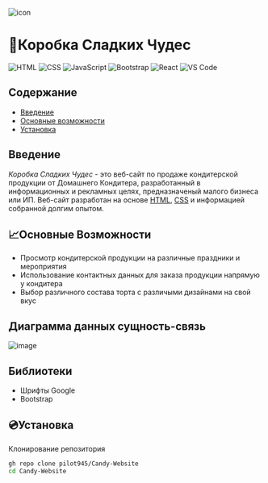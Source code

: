 ![icon](https://github.com/user-attachments/assets/086b1389-c89a-4f6c-83b3-55e0737f16ae)

# 🎁Коробка Сладких Чудес
![HTML](https://img.shields.io/badge/HTML5-E34F26?style=for-the-badge&logo=html5&logoColor=white)
![CSS](https://img.shields.io/badge/CSS3-1572B6?style=for-the-badge&logo=css3&logoColor=white)
![JavaScript](https://img.shields.io/badge/JavaScript-F7DF1E?style=for-the-badge&logo=javascript&logoColor=black)
![Bootstrap](https://img.shields.io/badge/Bootstrap-7952B3?style=for-the-badge&logo=bootstrap&logoColor=white)
![React](https://img.shields.io/badge/React-20232A?style=for-the-badge&logo=react&logoColor=61DAFB)
![VS Code](https://img.shields.io/badge/VS_Code-007ACC?style=for-the-badge&logo=visual-studio-code&logoColor=white)

## Содержание
- [Введение](#Введение)
- [Основные возможности](#Возможности)
- [Установка](#Установка)

## Введение
*Коробка Сладких Чудес* - это веб-сайт по продаже кондитерской продукции от Домашнего Кондитера, разработанный в информационных и рекламных целях, предназначеный малого бизнеса или ИП. Веб-сайт разработан на основе [HTML](https://learn.microsoft.com/en-us/previous-versions/windows/desktop/htmlhelp/about-html-help-workshop), [CSS](https://learn.microsoft.com/ru-ru/microsoft-edge/devtools-guide-chromium/css/reference) и информацией собранной долгим опытом.

## 📈Основные Возможности 
- Просмотр кондитерской продукции на различные праздники и мероприятия
- Использование контактных данных для заказа продукции напрямую у кондитера
- Выбор различного состава торта с различыми дизайнами на свой вкус

## Диаграмма данных сущность-связь
![image](https://github.com/user-attachments/assets/0b87c6b0-0c83-4ff9-a673-83bac6e6193f)

## Библиотеки
- Шрифты Google
- Bootstrap

## 💿Установка
Клонирование репозитория
```sh
gh repo clone pilot945/Candy-Website
cd Candy-Website
